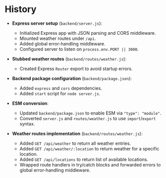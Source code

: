 # History

- **Express server setup** (`backend/server.js`):
  - Initialized Express app with JSON parsing and CORS middleware.
  - Mounted weather routes under `/api`.
  - Added global error-handling middleware.
  - Configured server to listen on `process.env.PORT || 3000`.

- **Stubbed weather routes** (`backend/routes/weather.js`):
  - Created Express `Router` export to avoid startup errors.

- **Backend package configuration** (`backend/package.json`):
  - Added `express` and `cors` dependencies.
  - Added `start` script for `node server.js`.

- **ESM conversion**:
  - Updated `backend/package.json` to enable ESM via `"type": "module"`.
  - Converted `server.js` and `routes/weather.js` to use `import`/`export` syntax.

- **Weather routes implementation** (`backend/routes/weather.js`):
  - Added `GET /api/weather` to return all weather entries.
  - Added `GET /api/weather/:location` to return weather for a specific location.
  - Added `GET /api/locations` to return list of available locations.
  - Wrapped route handlers in try/catch blocks and forwarded errors to global error-handling middleware.
